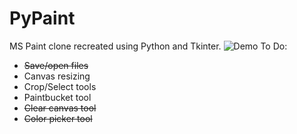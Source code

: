 # PyPaint
MS Paint clone recreated using Python and Tkinter.
![Demo](https://github.com/segao/PyPaint/blob/master/PyPaint_Demo.gif)
To Do:
- ~~Save/open files~~ 
- Canvas resizing
- Crop/Select tools
- Paintbucket tool
- ~~Clear canvas tool~~
- ~~Color picker tool~~
